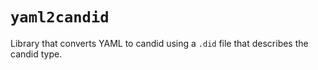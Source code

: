 # `yaml2candid`

Library that converts YAML to candid using a `.did` file that describes the candid type.
